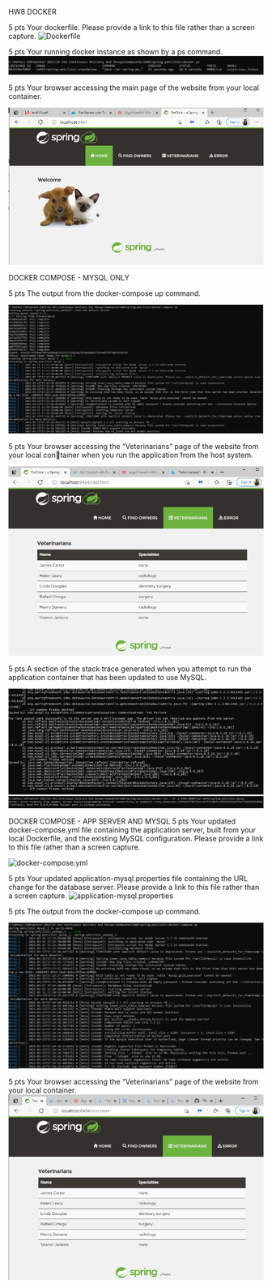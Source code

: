 HW8
DOCKER

5 pts Your dockerfile. Please provide a link to this file rather than a screen capture.
![Dockerfile](Dockerfile)

5 pts Your running docker instance as shown by a ps command.
![D](figures/D2.PNG)

5 pts Your browser accessing the main page of the website from your local container.

![D](figures/D3-i.PNG)

DOCKER COMPOSE - MYSQL ONLY

5 pts The output from the docker-compose up command.

![D](figures/DCO1.PNG)

5 pts Your browser accessing the “Veterinarians” page of the website from your local container when you run the application from the host system.

![D](figures/DCO2.PNG)

5 pts A section of the stack trace generated when you attempt to run the application
container that has been updated to use MySQL.

![D](figures/DCO3.PNG)
![D](figures/DCO4.PNG)


DOCKER COMPOSE - APP SERVER AND MYSQL
5 pts Your updated docker-compose.yml file containing the application server, built from
your local Dockerfile, and the existing MySQL configuration. Please provide a link
to this file rather than a screen capture.

![docker-compose.yml](docker-compose.yml)

5 pts Your updated application-mysql.properties file containing the URL change for
the database server. Please provide a link to this file rather than a screen capture.
![application-mysql.properties](src\main\resources\application-mysql.properties)

5 pts The output from the docker-compose up command.

![D](figures/DCB3.PNG)

5 pts Your browser accessing the “Veterinarians” page of the website from your local container.
![D](figures/DCB4.PNG)
